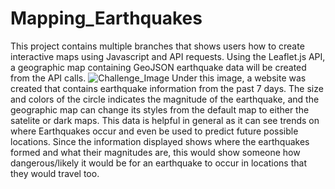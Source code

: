 # Mapping_Earthquakes
This project contains multiple branches that shows users how to create interactive maps using Javascript and API requests. Using the Leaflet.js API, a geographic map containing GeoJSON earthquake data will be created from the API calls. 
![Challenge_Image](https://user-images.githubusercontent.com/60826549/153798847-e53f0435-7b41-43c4-a0c6-c275167c666a.PNG)
Under this image, a website was created that contains earthquake information from the past 7 days. The size and colors of the circle indicates the magnitude of the earthquake, and the geographic map can change its styles from the default map to either the satelite or dark maps. This data is helpful in general as it can see trends on where Earthquakes occur and even be used to predict future possible locations. Since the information displayed shows where the earthquakes formed and what their magnitudes are, this would show someone how dangerous/likely it would be for an earthquake to occur in locations that they would travel too.
